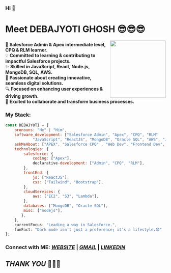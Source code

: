### Hi 👋
# Meet DEBAJYOTI GHOSH 😎😎😎

<img align="right" src="https://github.com/DGRYZER/DGRYZER/blob/main/IMG20241012213905_1-photoaidcom-cropped.png" width="175" height="180">

###
🌟 **Salesforce Admin & Apex intermediate level, CPQ & RLM learner.**  
💡  **Committed to learning & contributing to impactful Salesforce projects.**  
✨ **Skilled in JavaScript, React, Node.js, MongoDB, SQL, AWS.**  
🚀 **Passionate about creating innovative, seamless digital solutions.**  
🔍 **Focused on enhancing user experiences & driving growth.**  
🤝 **Excited to collaborate and transform business processes.**


### My Stack:

```javascript
const DEBAJYOTI = {
    pronouns: "He" | "Him",
    software_development: ["Salesforce Admin", "Apex", "CPQ", "RLM"
            "JavaScript", "ReactJS", "MongoDB", "Oracle SQL", "AWS", "Java"],
    askMeAbout: ["APEX", "Salesforce CPQ" , "Web Dev", "Frontend Dev", "Oracle SQL", "Mongo DB"],
    technologies: {
        salesforce: {
            coding: ["Apex"],
            declarative-development: ["Admin", "CPQ", "RLM"],
        },
        frontEnd: {
            js: ["ReactJS"],
            css: ["Tailwind", "Bootstrap"],
        },
        cloudServices: {
            aws: ["EC2", "S3", "Lambda"],
        },
        databases: ["MongoDB", "Oracle SQL"],
        misc: ["nodejs"],
       },
    },
    currentFocus: "Leading a way in Salesforce.",
    funFact: "Dark mode isn’t just a preference; it’s a lifestyle.😎"
};
```
### Connect with ME:    *<a href="https://debajyotighosh-25.web.app/">WEBSITE</a>* | *<a href="mailto:debajyotighosh200017@gmail.com">GMAIL</a>* | *<a href="https://www.linkedin.com/in/dgryzer/">LINKEDIN</a>*

## *THANK YOU* 🤪🤪🤪
